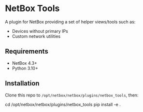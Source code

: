 # NetBox Tools

A plugin for NetBox providing a set of helper views/tools such as:
- Devices without primary IPs
- Custom network utilities

## Requirements
- NetBox 4.3+
- Python 3.10+

## Installation
Clone this repo to `/opt/netbox/netbox/plugins/netbox_tools`, then:

cd /opt/netbox/netbox/plugins/netbox_tools
pip install -e .
